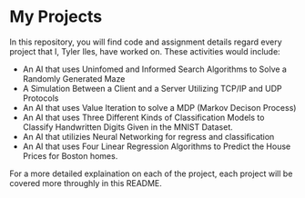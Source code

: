# My Projects

In this repository, you will find code and assignment details regard every project that I, Tyler Iles, have worked on. These activities would include:

* An AI that uses Uninfomed and Informed Search Algorithms to Solve a Randomly Generated Maze
* A Simulation Between a Client and a Server Utilizing TCP/IP and UDP Protocols
* An AI that uses Value Iteration to solve a MDP (Markov Decison Process)
* An AI that uses Three Different Kinds of Classification Models to Classify Handwritten Digits Given in the MNIST Dataset.
* An AI that utilizies Neural Networking for regress and classification
* An AI that uses Four Linear Regression Algorithms to Predict the House Prices for Boston homes.

For a more detailed explaination on each of the project, each project will be covered more throughly in this README.
